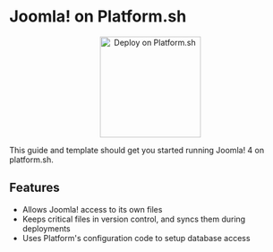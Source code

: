 # Joomla! on Platform.sh

<p align="center">
<a href="https://console.platform.sh/projects/create-project?template=https://raw.githubusercontent.com/platformsh/template-builder/master/templates/php/.platform.template.yaml&utm_content=php&utm_source=github&utm_medium=button&utm_campaign=deploy_on_platform">
    <img src="https://platform.sh/images/deploy/lg-blue.svg" alt="Deploy on Platform.sh" width="180px" />
</a>
</p>

This guide and template should get you started running Joomla! 4 on platform.sh.

## Features

* Allows Joomla! access to its own files
* Keeps critical files in version control, and syncs them during deployments
* Uses Platform's configuration code to setup database access
